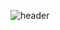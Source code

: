 
![header](https://capsule-render.vercel.app/api?type=Waving&color=0:FFD6ED,50:FFA2D6,100:FF82C8&text=Welcome%20to%20Suhyeon%20Github&fontAlign=30&fontSize=30&fontColor=FFB6C1&height=100&textY=150)














